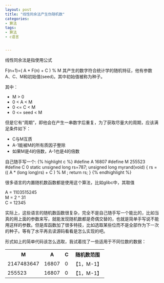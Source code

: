 ```yaml
---
layout: post
title: "线性同余法产生伪随机数"
categories:
- 算法
tags:
- 算法
- c语言


---
```


线性同余法是指使用公式

F(n+1)=( A * F(n) + C ) % M 
其产生的数字符合统计学的随机特征，他有参数A、C、M和初始值(seed)。其中初始值被称为种子。

其中：

+  M > 0
+  0 < A < M
+  0 <= C < M
+  0 <= seed < M

但是它有“周期”，即他会在产生一串数字后重复，为了获取尽量大的周期，应该满足条件如下：

+  C与M互质
+  A-1能被M的所有质因子整除
+  如果M是4的倍数，A-1也是4的倍数

自己随手写一个:
{% highlight c %}
#define A 16807
#define M 255523
#define C 0
static unsigned long rs=787;
unsigned long  myrand(void)
{
    rs = (( A * (long long)rs) + C ) % M ;
    return rs;
}
{% endhighlight %}

很多语言的内置随机数函数都是使用这个算法，比如glibc中，其取值
>
A = 1103515245  
M = 2 ^ 31  
C = 12345  

实际上，这些语言的随机数函数很复杂，完全不是自己随手写一个能比的，比如当真的用上面的参数来写，就能发现随机数都是奇偶交替的，也就是简单手写说不能用这样的参数。但是库函数加了很多特技，比如选取某些位而不是全部作为下一次的种子。等有了水平再去读源码看看是怎么实现的吧。

形式如上的简单代码该怎么选取，我试着找了一些适用于不同位数的数据：
<table class="gridtable">
<tr>
	<th>M</th><th>A</th><th>C</th><th>随机数范围</th>
</tr>
<tr>
	<td>2147483647</td><td>16807</td><td>0</td><td>【1，M-1】</td>
</tr>
<tr>
	<td>255523</td><td>16807</td><td>0</td><td>【1，M-1】</td>
</tr>
</table>

